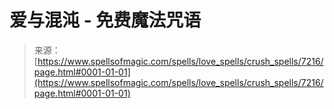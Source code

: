 <!--yml

类别：未分类

日期：2024年06月12日 18:42:11

-->

# 爱与混沌 - 免费魔法咒语

> 来源：[https://www.spellsofmagic.com/spells/love_spells/crush_spells/7216/page.html#0001-01-01](https://www.spellsofmagic.com/spells/love_spells/crush_spells/7216/page.html#0001-01-01)

